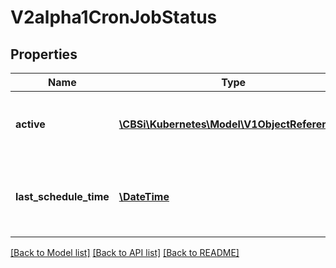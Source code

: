 # V2alpha1CronJobStatus

## Properties
Name | Type | Description | Notes
------------ | ------------- | ------------- | -------------
**active** | [**\CBSi\Kubernetes\Model\V1ObjectReference[]**](V1ObjectReference.md) | A list of pointers to currently running jobs. | [optional] 
**last_schedule_time** | [**\DateTime**](\DateTime.md) | Information when was the last time the job was successfully scheduled. | [optional] 

[[Back to Model list]](../README.md#documentation-for-models) [[Back to API list]](../README.md#documentation-for-api-endpoints) [[Back to README]](../README.md)


